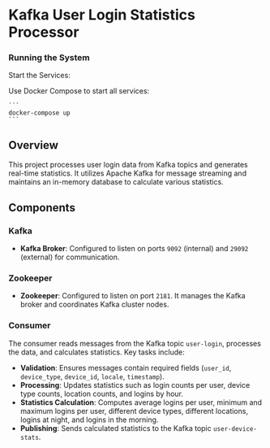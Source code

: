 # Kafka User Login Statistics Processor

### Running the System
Start the Services:

Use Docker Compose to start all services:

    ```
    docker-compose up
    ```

## Overview

This project processes user login data from Kafka topics and generates real-time statistics. It utilizes Apache Kafka for message streaming and maintains an in-memory database to calculate various statistics. 

## Components

### Kafka

- **Kafka Broker**: Configured to listen on ports `9092` (internal) and `29092` (external) for communication.

### Zookeeper

- **Zookeeper**: Configured to listen on port `2181`. It manages the Kafka broker and coordinates Kafka cluster nodes.

### Consumer

The consumer reads messages from the Kafka topic `user-login`, processes the data, and calculates statistics. Key tasks include:

- **Validation**: Ensures messages contain required fields (`user_id`, `device_type`, `device_id`, `locale`, `timestamp`).
- **Processing**: Updates statistics such as login counts per user, device type counts, location counts, and logins by hour.
- **Statistics Calculation**: Computes average logins per user, minimum and maximum logins per user, different device types, different locations, logins at night, and logins in the morning.
- **Publishing**: Sends calculated statistics to the Kafka topic `user-device-stats`.


